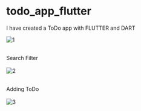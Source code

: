 # todo_app_flutter

I have created a ToDo app with FLUTTER and DART

![1](https://user-images.githubusercontent.com/70278989/218111785-1a10421f-26aa-4b40-b49e-daa557872ca1.jpg) <br><br>

Search Filter <br><br>
![2](https://user-images.githubusercontent.com/70278989/218111804-7bdabea9-790d-4b71-b7da-cd39f0ff150a.jpg)<br><br>

Adding ToDo<br><br>
![3](https://user-images.githubusercontent.com/70278989/218112038-1abbdb5b-74d4-4ff0-be9a-a00f42300fb8.jpg)<br><br>
